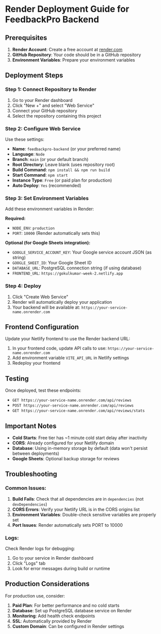 # Render Deployment Guide for FeedbackPro Backend

## Prerequisites

1. **Render Account**: Create a free account at [render.com](https://render.com)
2. **GitHub Repository**: Your code should be in a GitHub repository
3. **Environment Variables**: Prepare your environment variables

## Deployment Steps

### Step 1: Connect Repository to Render

1. Go to your Render dashboard
2. Click "New +" and select "Web Service"
3. Connect your GitHub repository
4. Select the repository containing this project

### Step 2: Configure Web Service

Use these settings:

- **Name**: `feedbackpro-backend` (or your preferred name)
- **Language**: `Node`
- **Branch**: `main` (or your default branch)
- **Root Directory**: Leave blank (uses repository root)
- **Build Command**: `npm install && npm run build`
- **Start Command**: `npm start`
- **Instance Type**: `Free` (or paid plan for production)
- **Auto Deploy**: `Yes` (recommended)

### Step 3: Set Environment Variables

Add these environment variables in Render:

**Required:**
- `NODE_ENV`: `production`
- `PORT`: `10000` (Render automatically sets this)

**Optional (for Google Sheets integration):**
- `GOOGLE_SERVICE_ACCOUNT_KEY`: Your Google service account JSON (as string)
- `GOOGLE_SHEET_ID`: Your Google Sheet ID
- `DATABASE_URL`: PostgreSQL connection string (if using database)
- `FRONTEND_URL`: `https://gokulkumar-week-2.netlify.app`

### Step 4: Deploy

1. Click "Create Web Service"
2. Render will automatically deploy your application
3. Your backend will be available at: `https://your-service-name.onrender.com`

## Frontend Configuration

Update your Netlify frontend to use the Render backend URL:

1. In your frontend code, update API calls to use: `https://your-service-name.onrender.com`
2. Add environment variable `VITE_API_URL` in Netlify settings
3. Redeploy your frontend

## Testing

Once deployed, test these endpoints:

- `GET https://your-service-name.onrender.com/api/reviews`
- `POST https://your-service-name.onrender.com/api/reviews`
- `GET https://your-service-name.onrender.com/api/reviews/stats`

## Important Notes

- **Cold Starts**: Free tier has ~1 minute cold start delay after inactivity
- **CORS**: Already configured for your Netlify domain
- **Database**: Using in-memory storage by default (data won't persist between deployments)
- **Google Sheets**: Optional backup storage for reviews

## Troubleshooting

### Common Issues:

1. **Build Fails**: Check that all dependencies are in `dependencies` (not `devDependencies`)
2. **CORS Errors**: Verify your Netlify URL is in the CORS origins list
3. **Environment Variables**: Double-check sensitive variables are properly set
4. **Port Issues**: Render automatically sets PORT to 10000

### Logs:

Check Render logs for debugging:
1. Go to your service in Render dashboard
2. Click "Logs" tab
3. Look for error messages during build or runtime

## Production Considerations

For production use, consider:

1. **Paid Plan**: For better performance and no cold starts
2. **Database**: Set up PostgreSQL database service on Render
3. **Monitoring**: Add health check endpoints
4. **SSL**: Automatically provided by Render
5. **Custom Domain**: Can be configured in Render settings